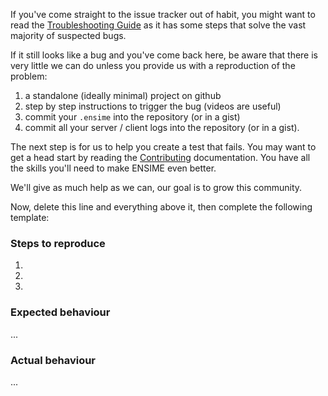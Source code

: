If you've come straight to the issue tracker out of habit, you might want to read the [Troubleshooting Guide](http://ensime.github.io/editors/emacs/troubleshooting/) as it has some steps that solve the vast majority of suspected bugs.

If it still looks like a bug and you've come back here, be aware that there is very little we can do unless you provide us with a reproduction of the problem:

1. a standalone (ideally minimal) project on github
2. step by step instructions to trigger the bug (videos are useful)
3. commit your `.ensime` into the repository (or in a gist)
4. commit all your server / client logs into the repository (or in a gist).

The next step is for us to help you create a test that fails. You may want to get a head start by reading the [Contributing](http://ensime.github.io/contributing/) documentation. You have all the skills you'll need to make ENSIME even better.

We'll give as much help as we can, our goal is to grow this community.

Now, delete this line and everything above it, then complete the following template:

### Steps to reproduce

1. 
2. 
3. 

### Expected behaviour

...

### Actual behaviour

...
